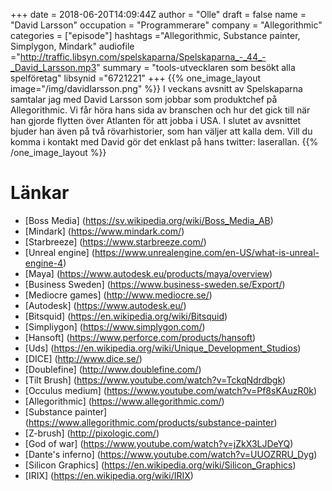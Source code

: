 +++
date = 2018-06-20T14:09:44Z
author = "Olle"
draft = false
name = "David Larsson"
occupation = "Programmerare"
company = "Allegorithmic"
categories = ["episode"]
hashtags ="Allegorithmic, Substance painter, Simplygon, Mindark"
audiofile ="http://traffic.libsyn.com/spelskaparna/Spelskaparna_-_44_-_David_Larsson.mp3"
summary = "tools-utvecklaren som besökt alla spelföretag"
libsynid ="6721221"
+++
{{% one_image_layout image="/img/davidlarsson.png" %}}
I veckans avsnitt av Spelskaparna samtalar jag med David Larsson som jobbar som produktchef på Allegorithmic. Vi får höra hans sida av branschen och hur det gick till när han gjorde flytten över Atlanten för att jobba i USA. I slutet av avsnittet bjuder han även på två rövarhistorier, som han väljer att kalla dem. Vill du komma i kontakt med David gör det enklast på hans twitter: laserallan.
{{% /one_image_layout %}}
# Länkar
* [Boss Media] (https://sv.wikipedia.org/wiki/Boss_Media_AB)
* [Mindark] (https://www.mindark.com/)
* [Starbreeze] (https://www.starbreeze.com/)
* [Unreal engine] (https://www.unrealengine.com/en-US/what-is-unreal-engine-4)
* [Maya] (https://www.autodesk.eu/products/maya/overview)
* [Business Sweden] (https://www.business-sweden.se/Export/)
* [Mediocre games] (http://www.mediocre.se/)
* [Autodesk] (https://www.autodesk.eu/)
* [Bitsquid] (https://en.wikipedia.org/wiki/Bitsquid)
* [Simpliygon] (https://www.simplygon.com/)
* [Hansoft] (https://www.perforce.com/products/hansoft)
* [Uds] (https://en.wikipedia.org/wiki/Unique_Development_Studios)
* [DICE] (http://www.dice.se/)
* [Doublefine] (http://www.doublefine.com/)
* [Tilt Brush] (https://www.youtube.com/watch?v=TckqNdrdbgk)
* [Occulus medium] (https://www.youtube.com/watch?v=Pf8sKAuzR0k)
* [Allegorithmic] (https://www.allegorithmic.com/)
* [Substance painter] (https://www.allegorithmic.com/products/substance-painter)
* [Z-brush] (http://pixologic.com/)
* [God of war] (https://www.youtube.com/watch?v=jZkX3LJDeYQ)
* [Dante's inferno] (https://www.youtube.com/watch?v=UUOZRRU_Dyg)
* [Silicon Graphics] (https://en.wikipedia.org/wiki/Silicon_Graphics)
* [IRIX] (https://en.wikipedia.org/wiki/IRIX)
